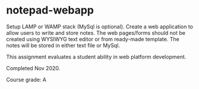 # notepad-webapp

Setup LAMP or WAMP stack (MySql is optional). Create a web application to
allow users to write and store notes. The web pages/forms should not be
created using WYSIWYG text editor or from ready-made template. The notes
will be stored in either text file or MySql.

This assignment evaluates a student ability in web platform development.

Completed Nov 2020.

Course grade: A
